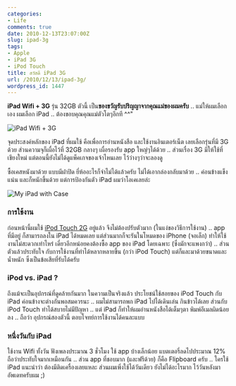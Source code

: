 ```yaml
---
categories:
- Life
comments: true
date: 2010-12-13T23:07:00Z
slug: ipad-3g
tags:
- Apple
- iPad 3G
- iPod Touch
title: สวัสดี iPad 3G
url: /2010/12/13/ipad-3g/
wordpress_id: 1447
---
```


**iPad Wifi + 3G** รุ่น 32GB ตัวนี้ เป็น**ของขวัญรับปริญญาจากคุณแม่ของผมครับ** .. แม่ให้ผมเลือกเอง ผมเลือก iPad .. ต้องขอบคุณคุณแม่ตัวโตๆอีกที ^^"

![iPad Wifi + 3G](https://armno.in.th/wp-content/gallery/say-hi-ipad-3g/dsc_7694.jpg)

จุดประสงค์หลักของ iPad ที่ผมใช้ คือเพื่อการอ่านหนังสือ และใช้งานอินเตอร์เน็ต เลยเลือกรุ่นที่มี 3G ด้วย ส่วนความจุก็เผื่อไว้ที่ 32GB กลางๆ เผื่อรองรับ app ใหญ่ๆได้ด้วย .. ส่วนเรื่อง 3G มีให้ใช้ที่เชียงใหม่ แต่ตอนนี้ยังไม่ได้ดูแพ็คเกจของเจ้าไหนเลย ไว้ว่างๆว่าจะลองดู

ซื้อเคสหนังมาด้วย แบบมีฝาปิด ยี่ห้ออะไรก็จำไม่ได้แล้วครับ ไม่ได้เอากล่องกลับมาด้วย .. ค่อนข้างแข็ง แน่น และก็หนักขึ้นด้วย แต่การป้องกันตัว iPad ผมว่าโอเคเลยล่ะ

![My iPad with Case](https://armno.in.th/wp-content/gallery/say-hi-ipad-3g/dsc_7708.jpg)


### การใช้งาน


ก่อนหน้านี้ผมใช้ [iPod Touch 2G](https://armno.in.th/content/ipod-touch) อยู่แล้ว จึงไม่ต้องปรับตัวมาก (ในแง่ของวิธีการใช้งาน) .. app ที่มีอยู่ ก็สามารถลงใน iPad ได้หมดเลย แต่ส่วนมากก็จะรันในโหมดของ iPhone (จอเล็ก) ทำให้ใช้งานไม่สะดวกเท่าไหร่ เดี๋ยวอีกหน่อยคงต้องซื้อ app ของ iPad โดยเฉพาะ (ซึ่งมักจะแพงกว่า) .. ส่วนตัวแล้วประทับใจ กับการใช้งานที่ทำได้หลากหลายขึ้น (กว่า iPod Touch) แต่ก็และมาด้วยขนาดและน้ำหนัก ซึ่งเป็นข้อเสียที่รับได้ครับ


### iPod vs. iPad ?


ถึงแม้จะเป็นอุปกรณ์ที่ดูคล้ายกันมาก ในความเป็นจริงแล้ว ประโยชน์ใช้สอยของ iPod Touch กับ iPad ค่อนข้างจะต่างกันพอสมควรนะ .. ผมไม่สามารถพก iPad ไปได้เดินเล่น กินข้าวได้เลย ส่วนกับ iPod Touch ทำได้สบายไม่มีปัญหา .. แต่ iPad ก็ทำให้ผมอ่านหนังสือได้เต็มๆตา พิมพ์อีเมลผิดน้อยลง .. ถือว่า อุปกรณ์สองตัวนี้ ตอบโจทย์การใช้งานได้คนละแบบ


### หนึ่งวันกับ iPad


ใช้งาน Wifi ทั้งวัน ฟังเพลงประมาณ 3 ชั่วโมง ใช้ app บ้างเล็กน้อย แบตเตอรี่ลดไปประมาณ 12% ถือว่าประทับใจมากเหมือนกัน .. ส่วน app ที่ชอบมาก (และฟรีด้วย) ก็คือ Flipboard ครับ .. ใครใช้ iPad แนะนำว่า ต้องมีติดเครื่องเลยแหละ ส่วนผมเพิ่งใช้ได้วันเดียว ยังไม่ได้อะไรมาก ไว้วันหลังมาอัพเดทครับผม ;)
